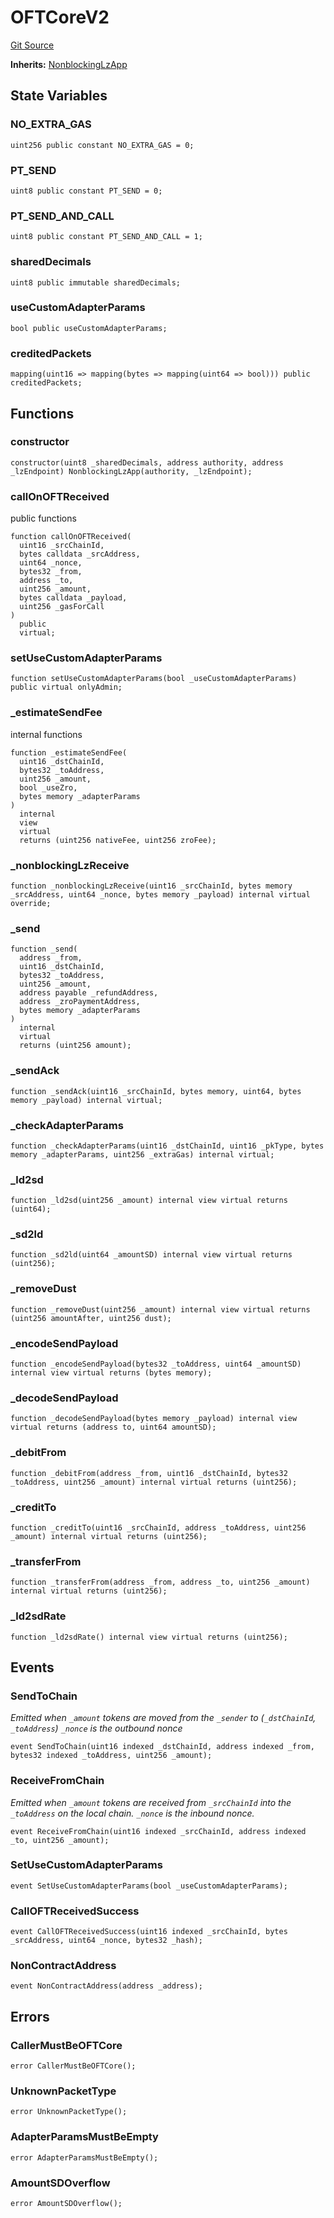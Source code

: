 # OFTCoreV2
[Git Source](https://github.com/manifoldfinance/mevETH2/blob/216fe89b4b259aa768c698247b6facac9d08597e/src/layerZero/oft/OFTCoreV2.sol)

**Inherits:**
[NonblockingLzApp](/src/layerZero/lzApp/NonblockingLzApp.sol/abstract.NonblockingLzApp.md)


## State Variables
### NO_EXTRA_GAS

```solidity
uint256 public constant NO_EXTRA_GAS = 0;
```


### PT_SEND

```solidity
uint8 public constant PT_SEND = 0;
```


### PT_SEND_AND_CALL

```solidity
uint8 public constant PT_SEND_AND_CALL = 1;
```


### sharedDecimals

```solidity
uint8 public immutable sharedDecimals;
```


### useCustomAdapterParams

```solidity
bool public useCustomAdapterParams;
```


### creditedPackets

```solidity
mapping(uint16 => mapping(bytes => mapping(uint64 => bool))) public creditedPackets;
```


## Functions
### constructor


```solidity
constructor(uint8 _sharedDecimals, address authority, address _lzEndpoint) NonblockingLzApp(authority, _lzEndpoint);
```

### callOnOFTReceived

public functions


```solidity
function callOnOFTReceived(
  uint16 _srcChainId,
  bytes calldata _srcAddress,
  uint64 _nonce,
  bytes32 _from,
  address _to,
  uint256 _amount,
  bytes calldata _payload,
  uint256 _gasForCall
)
  public
  virtual;
```

### setUseCustomAdapterParams


```solidity
function setUseCustomAdapterParams(bool _useCustomAdapterParams) public virtual onlyAdmin;
```

### _estimateSendFee

internal functions


```solidity
function _estimateSendFee(
  uint16 _dstChainId,
  bytes32 _toAddress,
  uint256 _amount,
  bool _useZro,
  bytes memory _adapterParams
)
  internal
  view
  virtual
  returns (uint256 nativeFee, uint256 zroFee);
```

### _nonblockingLzReceive


```solidity
function _nonblockingLzReceive(uint16 _srcChainId, bytes memory _srcAddress, uint64 _nonce, bytes memory _payload) internal virtual override;
```

### _send


```solidity
function _send(
  address _from,
  uint16 _dstChainId,
  bytes32 _toAddress,
  uint256 _amount,
  address payable _refundAddress,
  address _zroPaymentAddress,
  bytes memory _adapterParams
)
  internal
  virtual
  returns (uint256 amount);
```

### _sendAck


```solidity
function _sendAck(uint16 _srcChainId, bytes memory, uint64, bytes memory _payload) internal virtual;
```

### _checkAdapterParams


```solidity
function _checkAdapterParams(uint16 _dstChainId, uint16 _pkType, bytes memory _adapterParams, uint256 _extraGas) internal virtual;
```

### _ld2sd


```solidity
function _ld2sd(uint256 _amount) internal view virtual returns (uint64);
```

### _sd2ld


```solidity
function _sd2ld(uint64 _amountSD) internal view virtual returns (uint256);
```

### _removeDust


```solidity
function _removeDust(uint256 _amount) internal view virtual returns (uint256 amountAfter, uint256 dust);
```

### _encodeSendPayload


```solidity
function _encodeSendPayload(bytes32 _toAddress, uint64 _amountSD) internal view virtual returns (bytes memory);
```

### _decodeSendPayload


```solidity
function _decodeSendPayload(bytes memory _payload) internal view virtual returns (address to, uint64 amountSD);
```

### _debitFrom


```solidity
function _debitFrom(address _from, uint16 _dstChainId, bytes32 _toAddress, uint256 _amount) internal virtual returns (uint256);
```

### _creditTo


```solidity
function _creditTo(uint16 _srcChainId, address _toAddress, uint256 _amount) internal virtual returns (uint256);
```

### _transferFrom


```solidity
function _transferFrom(address _from, address _to, uint256 _amount) internal virtual returns (uint256);
```

### _ld2sdRate


```solidity
function _ld2sdRate() internal view virtual returns (uint256);
```

## Events
### SendToChain
*Emitted when `_amount` tokens are moved from the `_sender` to (`_dstChainId`, `_toAddress`)
`_nonce` is the outbound nonce*


```solidity
event SendToChain(uint16 indexed _dstChainId, address indexed _from, bytes32 indexed _toAddress, uint256 _amount);
```

### ReceiveFromChain
*Emitted when `_amount` tokens are received from `_srcChainId` into the `_toAddress` on the local chain.
`_nonce` is the inbound nonce.*


```solidity
event ReceiveFromChain(uint16 indexed _srcChainId, address indexed _to, uint256 _amount);
```

### SetUseCustomAdapterParams

```solidity
event SetUseCustomAdapterParams(bool _useCustomAdapterParams);
```

### CallOFTReceivedSuccess

```solidity
event CallOFTReceivedSuccess(uint16 indexed _srcChainId, bytes _srcAddress, uint64 _nonce, bytes32 _hash);
```

### NonContractAddress

```solidity
event NonContractAddress(address _address);
```

## Errors
### CallerMustBeOFTCore

```solidity
error CallerMustBeOFTCore();
```

### UnknownPacketType

```solidity
error UnknownPacketType();
```

### AdapterParamsMustBeEmpty

```solidity
error AdapterParamsMustBeEmpty();
```

### AmountSDOverflow

```solidity
error AmountSDOverflow();
```

